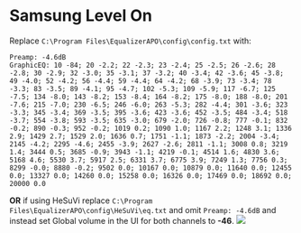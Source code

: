 # Samsung Level On
Replace `C:\Program Files\EqualizerAPO\config\config.txt` with:
```
Preamp: -4.6dB
GraphicEQ: 10 -84; 20 -2.2; 22 -2.3; 23 -2.4; 25 -2.5; 26 -2.6; 28 -2.8; 30 -2.9; 32 -3.0; 35 -3.1; 37 -3.2; 40 -3.4; 42 -3.6; 45 -3.8; 49 -4.0; 52 -4.2; 56 -4.4; 59 -4.4; 64 -4.2; 68 -3.9; 73 -3.4; 78 -3.3; 83 -3.5; 89 -4.1; 95 -4.7; 102 -5.3; 109 -5.9; 117 -6.7; 125 -7.5; 134 -8.0; 143 -8.2; 153 -8.4; 164 -8.2; 175 -8.0; 188 -8.0; 201 -7.6; 215 -7.0; 230 -6.5; 246 -6.0; 263 -5.3; 282 -4.4; 301 -3.6; 323 -3.3; 345 -3.4; 369 -3.5; 395 -3.6; 423 -3.6; 452 -3.5; 484 -3.4; 518 -3.7; 554 -3.8; 593 -3.5; 635 -3.0; 679 -2.0; 726 -0.8; 777 -0.1; 832 -0.2; 890 -0.3; 952 -0.2; 1019 0.2; 1090 1.0; 1167 2.2; 1248 3.1; 1336 2.9; 1429 2.7; 1529 2.0; 1636 0.7; 1751 -1.1; 1873 -2.2; 2004 -3.4; 2145 -4.2; 2295 -4.6; 2455 -3.9; 2627 -2.6; 2811 -1.1; 3008 0.8; 3219 1.4; 3444 0.5; 3685 -0.9; 3943 -1.1; 4219 -0.1; 4514 1.6; 4830 3.6; 5168 4.6; 5530 3.7; 5917 2.5; 6331 3.7; 6775 3.9; 7249 1.3; 7756 0.3; 8299 -0.0; 8880 -0.2; 9502 0.0; 10167 0.0; 10879 0.0; 11640 0.0; 12455 0.0; 13327 0.0; 14260 0.0; 15258 0.0; 16326 0.0; 17469 0.0; 18692 0.0; 20000 0.0
```
**OR** if using HeSuVi replace `C:\Program Files\EqualizerAPO\config\HeSuVi\eq.txt` and omit `Preamp: -4.6dB` and instead set Global volume in the UI for both channels to **-46**.
![](https://raw.githubusercontent.com/jaakkopasanen/AutoEq/master/results/Sonoma%20Model%20One/innerfidelity/onear/Samsung%20Level%20On/Samsung%20Level%20On.png)